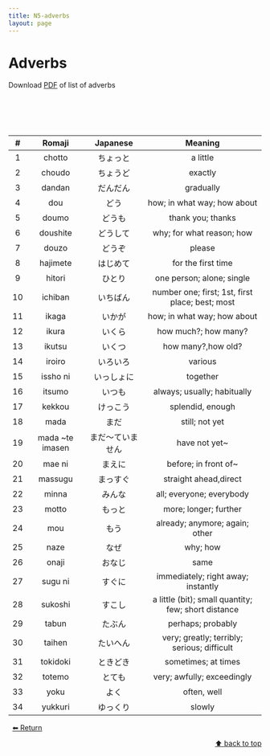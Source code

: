 ```yaml
---
title: N5-adverbs
layout: page
---
```


# Adverbs
Download [PDF](./pdf/N5-adverbs.pdf) of list of adverbs

# &nbsp;

| **#** | **Romaji**      | **Japanese**     | **Meaning**                                         |
|:-------:|:-----------------:|:------------------:|:-----------------------------------------------------:|
| 1     | chotto          | ちょっと         | a little                                            |
| 2     | choudo          | ちょうど         | exactly                                             |
| 3     | dandan          | だんだん         | gradually                                           |
| 4     | dou             | どう             | how; in what way; how about                         |
| 5     | doumo           | どうも           | thank you; thanks                                   |
| 6     | doushite        | どうして         | why; for what reason; how                           |
| 7     | douzo           | どうぞ           | please                                              |
| 8     | hajimete        | はじめて         | for the first time                                  |
| 9     | hitori          | ひとり           | one person; alone; single                           |
| 10    | ichiban         | いちばん         | number one; first; 1st, first place; best; most     |
| 11    | ikaga           | いかが           | how; in what way; how about                         |
| 12    | ikura           | いくら           | how much?; how many?                                |
| 13    | ikutsu          | いくつ           | how many?,how old?                                  |
| 14    | iroiro          | いろいろ         | various                                             |
| 15    | issho ni        | いっしょに       | together                                            |
| 16    | itsumo          | いつも           | always; usually; habitually                         |
| 17    | kekkou          | けっこう         | splendid, enough                                    |
| 18    | mada            | まだ             | still; not yet                                      |
| 19    | mada ~te imasen | まだ～ていません | have not yet~                                       |
| 20    | mae ni          | まえに           | before; in front of~                                |
| 21    | massugu         | まっすぐ         | straight ahead,direct                               |
| 22    | minna           | みんな           | all; everyone; everybody                            |
| 23    | motto           | もっと           | more; longer; further                               |
| 24    | mou             | もう             | already; anymore; again; other                      |
| 25    | naze            | なぜ             | why; how                                            |
| 26    | onaji           | おなじ           | same                                                |
| 27    | sugu ni         | すぐに           | immediately; right away; instantly                  |
| 28    | sukoshi         | すこし           | a little (bit); small quantity; few; short distance |
| 29    | tabun           | たぶん           | perhaps; probably                                   |
| 30    | taihen          | たいへん         | very; greatly; terribly; serious; difficult         |
| 31    | tokidoki        | ときどき         | sometimes; at times                                 |
| 32    | totemo          | とても           | very; awfully; exceedingly                          |
| 33    | yoku            | よく             | often, well                                         |
| 34    | yukkuri         | ゆっくり         | slowly                                              |

&nbsp;
[⬅ Return](./N5.md)<div align="right">
    <a href="#">⬆ back to top</a>
</div>